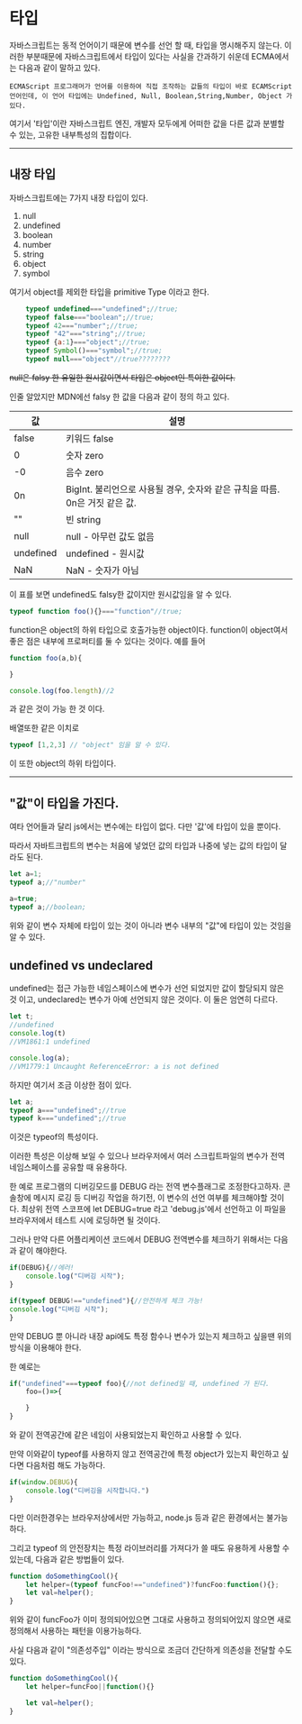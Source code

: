 # 타입

자바스크립트는 동적 언어이기 때문에 변수를 선언 할 때, 타입을 명시해주지 않는다. 이러한 부분때문에 자바스크립트에서 타입이 있다는 사실을 간과하기 쉬운데 ECMA에서는 다음과 같이 말하고 있다.
```
ECMAScript 프로그래머가 언어를 이용하여 직접 조작하는 값들의 타입이 바로 ECAMScript 언어인데, 이 언어 타입에는 Undefined, Null, Boolean,String,Number, Object 가 있다.
```

여기서 '타입'이란 자바스크립트 엔진, 개발자 모두에게 어떠한 값을 다른 값과 분별할 수 있는, 고유한 내부특성의 집합이다. 

---

## 내장 타입

자바스크립트에는 7가지 내장 타입이 있다. 

1. null
2. undefined
3. boolean
4. number
5. string
6. object
7. symbol

여기서 object를 제외한 타입을 primitive Type 이라고 한다. 

```js
    typeof undefined==="undefined";//true;
    typeof false==="boolean";//true;
    typeof 42==="number";//true;
    typeof "42"==="string";//true;
    typeof {a:1}==="object";//true;
    typeof Symbol()==="symbol";//true;
    typeof null==="object"//true????????
```

~~null은 falsy 한 유일한 원시값이면서 타입은 object인 특이한 값이다.~~


인줄 알았지만 MDN에선 falsy 한 값을 다음과 같이 정의 하고 있다. 

|값|설명|
|--|--|
| false |	키워드 false |
| 0 |	숫자 zero |
|-0 |	음수 zero |
|0n	| BigInt. 불리언으로 사용될 경우, 숫자와 같은 규칙을 따름. 0n은 거짓 같은 값. |
| "" |	빈 string |
| null |	null - 아무런 값도 없음 |
| undefined |	undefined - 원시값 |
| NaN	| NaN - 숫자가 아님 |

이 표를 보면 undefined도 falsy한 값이지만 원시값임을 알 수 있다. 

```js
typeof function foo(){}==="function"//true;
```
function은 object의 하위 타입으로 호출가능한 object이다. 
function이 object여서 좋은 점은 내부에 프로퍼티를 둘 수 있다는 것이다. 
예를 들어 
```js
function foo(a,b){

}

console.log(foo.length)//2
```
과 같은 것이 가능 한 것 이다. 

배열또한 같은 이치로

```js
typeof [1,2,3] // "object" 임을 알 수 있다.
```
이 또한 object의 하위 타입이다. 

---

## "값"이 타입을 가진다.

여타 언어들과 달리 js에서는 변수에는 타입이 없다. 다만 '값'에 타입이 있을 뿐이다. 

따라서 자바트크립트의 변수는 처음에 넣었던 값의 타입과 나중에 넣는 값의 타입이 달라도 된다. 

```js
let a=1;
typeof a;//"number"

a=true;
typeof a;//boolean;
```
위와 같이 변수 자체에 타입이 있는 것이 아니라 변수 내부의 "값"에 타입이 있는 것임을 알 수 있다. 

## undefined vs undeclared

undefined는 접근 가능한 네임스페이스에 변수가 선언 되었지만 값이 할당되지 않은 것 이고, undeclared는 변수가 아예 선언되지 않은 것이다. 
이 둘은 엄연히 다르다.

```js
let t;
//undefined
console.log(t)
//VM1861:1 undefined

console.log(a);
//VM1779:1 Uncaught ReferenceError: a is not defined

```
하지만 여기서 조금 이상한 점이 있다.

```js
let a;
typeof a==="undefined";//true
typeof k==="undefined";//true
```
이것은 typeof의 특성이다. 

이러한 특성은 이상해 보일 수 있으나 브라우저에서 여러 스크립트파일의 변수가 전역 네임스페이스를 공유할 때 유용하다. 

한 예로 프로그램의 디버깅모드를 DEBUG 라는 전역 변수플래그로 조정한다고하자. 콘솔창에 메시지 로깅 등 디버깅 작업을 하기전, 이 변수의 선언 여부를 체크해야할 것이다. 최상위 전역 스코프에 
let DEBUG=true 라고 'debug.js'에서 선언하고 이 파일을 브라우저에서 테스트 시에 로딩하면 될 것이다. 

그러나 만약 다른 어플리케이션 코드에서 DEBUG 전역변수를 체크하기 위해서는 다음과 같이 해야한다. 

```js
if(DEBUG){//에러!
    console.log("디버깅 시작");
}

if(typeof DEBUG!=="undefined"){//안전하게 체크 가능!
console.log("디버깅 시작");
}
```
만약 DEBUG 뿐 아니라 내장 api에도 특정 함수나 변수가 있는지 체크하고 싶을땐 위의 방식을 이용해야 한다. 

한 예로는 
```js
if("undefined"===typeof foo){//not defined일 때, undefined 가 된다. 
    foo=()=>{

    }
}
```
와 같이 전역공간에 같은 네임이 사용되었는지 확인하고 사용할 수 있다. 

만약 이와같이  typeof를 사용하지 않고 전역공간에 특정 object가 있는지 확인하고 싶다면 다음처럼 해도 가능하다.

```js
if(window.DEBUG){
    console.log("디버깅을 시작합니다.")
}
```
다만 이러한경우는 브라우저상에서만 가능하고, node.js 등과 같은 환경에서는 불가능 하다. 

그리고 typeof 의 안전장치는 특정 라이브러리를 가져다가 쓸 때도 유용하게 사용할 수 있는데, 다음과 같은 방법들이 있다. 

```js
function doSomethingCool(){
    let helper=(typeof funcFoo!=="undefined")?funcFoo:function(){};
    let val=helper();
}
```
위와 같이 funcFoo가 이미 정의되어있으면 그대로 사용하고 정의되어있지 않으면 새로 정의해서 사용하는 패턴을 이용가능하다. 


사실 다음과 같이 "의존성주입" 이라는 방식으로 조금더 간단하게 의존성을 전달할 수도 있다. 

```js
function doSomethingCool(){
    let helper=funcFoo||function(){}

    let val=helper();
}



